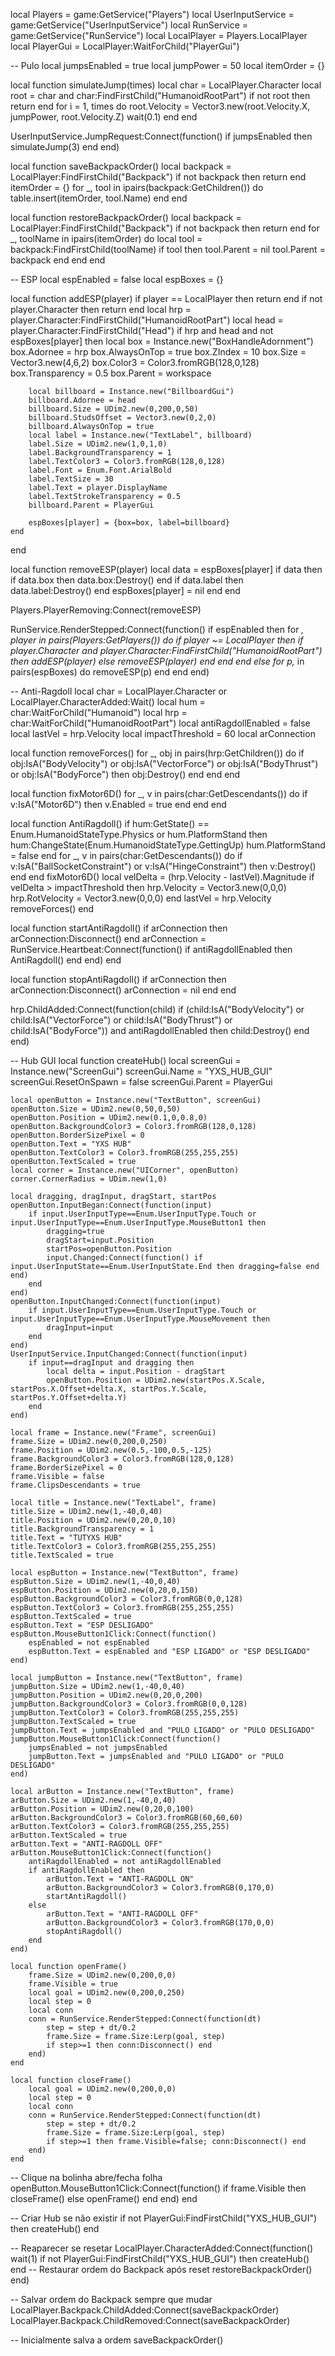 
local Players = game:GetService("Players")
local UserInputService = game:GetService("UserInputService")
local RunService = game:GetService("RunService")
local LocalPlayer = Players.LocalPlayer
local PlayerGui = LocalPlayer:WaitForChild("PlayerGui")

-- Pulo
local jumpsEnabled = true
local jumpPower = 50
local itemOrder = {}

local function simulateJump(times)
    local char = LocalPlayer.Character
    local root = char and char:FindFirstChild("HumanoidRootPart")
    if not root then return end
    for i = 1, times do
        root.Velocity = Vector3.new(root.Velocity.X, jumpPower, root.Velocity.Z)
        wait(0.1)
    end
end

UserInputService.JumpRequest:Connect(function()
    if jumpsEnabled then simulateJump(3) end
end)

local function saveBackpackOrder()
    local backpack = LocalPlayer:FindFirstChild("Backpack")
    if not backpack then return end
    itemOrder = {}
    for _, tool in ipairs(backpack:GetChildren()) do
        table.insert(itemOrder, tool.Name)
    end
end

local function restoreBackpackOrder()
    local backpack = LocalPlayer:FindFirstChild("Backpack")
    if not backpack then return end
    for _, toolName in ipairs(itemOrder) do
        local tool = backpack:FindFirstChild(toolName)
        if tool then
            tool.Parent = nil
            tool.Parent = backpack
        end
    end
end

-- ESP
local espEnabled = false
local espBoxes = {}

local function addESP(player)
    if player == LocalPlayer then return end
    if not player.Character then return end
    local hrp = player.Character:FindFirstChild("HumanoidRootPart")
    local head = player.Character:FindFirstChild("Head")
    if hrp and head and not espBoxes[player] then
        local box = Instance.new("BoxHandleAdornment")
        box.Adornee = hrp
        box.AlwaysOnTop = true
        box.ZIndex = 10
        box.Size = Vector3.new(4,6,2)
        box.Color3 = Color3.fromRGB(128,0,128)
        box.Transparency = 0.5
        box.Parent = workspace

        local billboard = Instance.new("BillboardGui")
        billboard.Adornee = head
        billboard.Size = UDim2.new(0,200,0,50)
        billboard.StudsOffset = Vector3.new(0,2,0)
        billboard.AlwaysOnTop = true
        local label = Instance.new("TextLabel", billboard)
        label.Size = UDim2.new(1,0,1,0)
        label.BackgroundTransparency = 1
        label.TextColor3 = Color3.fromRGB(128,0,128)
        label.Font = Enum.Font.ArialBold
        label.TextSize = 30
        label.Text = player.DisplayName
        label.TextStrokeTransparency = 0.5
        billboard.Parent = PlayerGui

        espBoxes[player] = {box=box, label=billboard}
    end
end

local function removeESP(player)
    local data = espBoxes[player]
    if data then
        if data.box then data.box:Destroy() end
        if data.label then data.label:Destroy() end
        espBoxes[player] = nil
    end
end

Players.PlayerRemoving:Connect(removeESP)

RunService.RenderStepped:Connect(function()
    if espEnabled then
        for _, player in pairs(Players:GetPlayers()) do
            if player ~= LocalPlayer then
                if player.Character and player.Character:FindFirstChild("HumanoidRootPart") then
                    addESP(player)
                else
                    removeESP(player)
                end
            end
        end
    else
        for p,_ in pairs(espBoxes) do removeESP(p) end
    end
end)

-- Anti-Ragdoll
local char = LocalPlayer.Character or LocalPlayer.CharacterAdded:Wait()
local hum = char:WaitForChild("Humanoid")
local hrp = char:WaitForChild("HumanoidRootPart")
local antiRagdollEnabled = false
local lastVel = hrp.Velocity
local impactThreshold = 60
local arConnection

local function removeForces()
    for _, obj in pairs(hrp:GetChildren()) do
        if obj:IsA("BodyVelocity") or obj:IsA("VectorForce") or obj:IsA("BodyThrust") or obj:IsA("BodyForce") then
            obj:Destroy()
        end
    end
end

local function fixMotor6D()
    for _, v in pairs(char:GetDescendants()) do
        if v:IsA("Motor6D") then
            v.Enabled = true
        end
    end
end

local function AntiRagdoll()
    if hum:GetState() == Enum.HumanoidStateType.Physics or hum.PlatformStand then
        hum:ChangeState(Enum.HumanoidStateType.GettingUp)
        hum.PlatformStand = false
    end
    for _, v in pairs(char:GetDescendants()) do
        if v:IsA("BallSocketConstraint") or v:IsA("HingeConstraint") then
            v:Destroy()
        end
    end
    fixMotor6D()
    local velDelta = (hrp.Velocity - lastVel).Magnitude
    if velDelta > impactThreshold then
        hrp.Velocity = Vector3.new(0,0,0)
        hrp.RotVelocity = Vector3.new(0,0,0)
    end
    lastVel = hrp.Velocity
    removeForces()
end

local function startAntiRagdoll()
    if arConnection then arConnection:Disconnect() end
    arConnection = RunService.Heartbeat:Connect(function()
        if antiRagdollEnabled then AntiRagdoll() end
    end)
end

local function stopAntiRagdoll()
    if arConnection then
        arConnection:Disconnect()
        arConnection = nil
    end
end

hrp.ChildAdded:Connect(function(child)
    if (child:IsA("BodyVelocity") or child:IsA("VectorForce") or child:IsA("BodyThrust") or child:IsA("BodyForce")) and antiRagdollEnabled then
        child:Destroy()
    end
end)

-- Hub GUI
local function createHub()
    local screenGui = Instance.new("ScreenGui")
    screenGui.Name = "YXS_HUB_GUI"
    screenGui.ResetOnSpawn = false
    screenGui.Parent = PlayerGui

    local openButton = Instance.new("TextButton", screenGui)
    openButton.Size = UDim2.new(0,50,0,50)
    openButton.Position = UDim2.new(0.1,0,0.8,0)
    openButton.BackgroundColor3 = Color3.fromRGB(128,0,128)
    openButton.BorderSizePixel = 0
    openButton.Text = "YXS HUB"
    openButton.TextColor3 = Color3.fromRGB(255,255,255)
    openButton.TextScaled = true
    local corner = Instance.new("UICorner", openButton)
    corner.CornerRadius = UDim.new(1,0)

    local dragging, dragInput, dragStart, startPos
    openButton.InputBegan:Connect(function(input)
        if input.UserInputType==Enum.UserInputType.Touch or input.UserInputType==Enum.UserInputType.MouseButton1 then
            dragging=true
            dragStart=input.Position
            startPos=openButton.Position
            input.Changed:Connect(function() if input.UserInputState==Enum.UserInputState.End then dragging=false end end)
        end
    end)
    openButton.InputChanged:Connect(function(input)
        if input.UserInputType==Enum.UserInputType.Touch or input.UserInputType==Enum.UserInputType.MouseMovement then
            dragInput=input
        end
    end)
    UserInputService.InputChanged:Connect(function(input)
        if input==dragInput and dragging then
            local delta = input.Position - dragStart
            openButton.Position = UDim2.new(startPos.X.Scale, startPos.X.Offset+delta.X, startPos.Y.Scale, startPos.Y.Offset+delta.Y)
        end
    end)

    local frame = Instance.new("Frame", screenGui)
    frame.Size = UDim2.new(0,200,0,250)
    frame.Position = UDim2.new(0.5,-100,0.5,-125)
    frame.BackgroundColor3 = Color3.fromRGB(128,0,128)
    frame.BorderSizePixel = 0
    frame.Visible = false
    frame.ClipsDescendants = true

    local title = Instance.new("TextLabel", frame)
    title.Size = UDim2.new(1,-40,0,40)
    title.Position = UDim2.new(0,20,0,10)
    title.BackgroundTransparency = 1
    title.Text = "TUTYXS HUB"
    title.TextColor3 = Color3.fromRGB(255,255,255)
    title.TextScaled = true

    local espButton = Instance.new("TextButton", frame)
    espButton.Size = UDim2.new(1,-40,0,40)
    espButton.Position = UDim2.new(0,20,0,150)
    espButton.BackgroundColor3 = Color3.fromRGB(0,0,128)
    espButton.TextColor3 = Color3.fromRGB(255,255,255)
    espButton.TextScaled = true
    espButton.Text = "ESP DESLIGADO"
    espButton.MouseButton1Click:Connect(function()
        espEnabled = not espEnabled
        espButton.Text = espEnabled and "ESP LIGADO" or "ESP DESLIGADO"
    end)

    local jumpButton = Instance.new("TextButton", frame)
    jumpButton.Size = UDim2.new(1,-40,0,40)
    jumpButton.Position = UDim2.new(0,20,0,200)
    jumpButton.BackgroundColor3 = Color3.fromRGB(0,0,128)
    jumpButton.TextColor3 = Color3.fromRGB(255,255,255)
    jumpButton.TextScaled = true
    jumpButton.Text = jumpsEnabled and "PULO LIGADO" or "PULO DESLIGADO"
    jumpButton.MouseButton1Click:Connect(function()
        jumpsEnabled = not jumpsEnabled
        jumpButton.Text = jumpsEnabled and "PULO LIGADO" or "PULO DESLIGADO"
    end)

    local arButton = Instance.new("TextButton", frame)
    arButton.Size = UDim2.new(1,-40,0,40)
    arButton.Position = UDim2.new(0,20,0,100)
    arButton.BackgroundColor3 = Color3.fromRGB(60,60,60)
    arButton.TextColor3 = Color3.fromRGB(255,255,255)
    arButton.TextScaled = true
    arButton.Text = "ANTI-RAGDOLL OFF"
    arButton.MouseButton1Click:Connect(function()
        antiRagdollEnabled = not antiRagdollEnabled
        if antiRagdollEnabled then
            arButton.Text = "ANTI-RAGDOLL ON"
            arButton.BackgroundColor3 = Color3.fromRGB(0,170,0)
            startAntiRagdoll()
        else
            arButton.Text = "ANTI-RAGDOLL OFF"
            arButton.BackgroundColor3 = Color3.fromRGB(170,0,0)
            stopAntiRagdoll()
        end
    end)

    local function openFrame()
        frame.Size = UDim2.new(0,200,0,0)
        frame.Visible = true
        local goal = UDim2.new(0,200,0,250)
        local step = 0
        local conn
        conn = RunService.RenderStepped:Connect(function(dt)
            step = step + dt/0.2
            frame.Size = frame.Size:Lerp(goal, step)
            if step>=1 then conn:Disconnect() end
        end)
    end

    local function closeFrame()
        local goal = UDim2.new(0,200,0,0)
        local step = 0
        local conn
        conn = RunService.RenderStepped:Connect(function(dt)
            step = step + dt/0.2
            frame.Size = frame.Size:Lerp(goal, step)
            if step>=1 then frame.Visible=false; conn:Disconnect() end
        end)
    end

-- Clique na bolinha abre/fecha folha
openButton.MouseButton1Click:Connect(function()
    if frame.Visible then
        closeFrame()
    else
        openFrame()
    end
end)
end

-- Criar Hub se não existir
if not PlayerGui:FindFirstChild("YXS_HUB_GUI") then
    createHub()
end

-- Reaparecer se resetar
LocalPlayer.CharacterAdded:Connect(function()
    wait(1)
    if not PlayerGui:FindFirstChild("YXS_HUB_GUI") then
        createHub()
    end
    -- Restaurar ordem do Backpack após reset
    restoreBackpackOrder()
end)

-- Salvar ordem do Backpack sempre que mudar
LocalPlayer.Backpack.ChildAdded:Connect(saveBackpackOrder)
LocalPlayer.Backpack.ChildRemoved:Connect(saveBackpackOrder)

-- Inicialmente salva a ordem
saveBackpackOrder()
